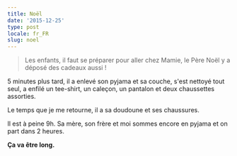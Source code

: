 ```yaml
---
title: Noël
date: '2015-12-25'
type: post
locale: fr_FR
slug: noel
---
```


> Les enfants, il faut se préparer pour aller chez Mamie, le Père Noël y a déposé des cadeaux aussi !

5 minutes plus tard, il a enlevé son pyjama et sa couche, s'est nettoyé tout seul, a enfilé un tee-shirt, un caleçon, un pantalon et deux chaussettes assorties.

Le temps que je me retourne, il a sa doudoune et ses chaussures.

Il est à peine 9h. Sa mère, son frère et moi sommes encore en pyjama et on part dans 2 heures.

**Ça va être long.**
